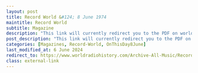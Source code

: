 ```yaml
---
layout: post
title: Record World &#124; 8 June 1974
maintitle: Record World
subtitle: Magazine
description: "This link will currently redirect you to the PDF on worldradiohistory.com Once your viewing page 24 of the PDF look for the section entitled &quot;101 THE SINGLES CHART 150&quot;"
post_description: "This link will currently redirect you to the PDF on worldradiohistory.com Once your viewing page 24 of the PDF look for the section entitled &quot;101 THE SINGLES CHART 150&quot;"
categories: [Magazines, Record-World, OnThisDay8June]
last_modified_at: 6 June 2024
redirect_to: https://www.worldradiohistory.com/Archive-All-Music/Record-World/70s/74/RW-1974-06-08.pdf#page=24
class: external-link
---
```


